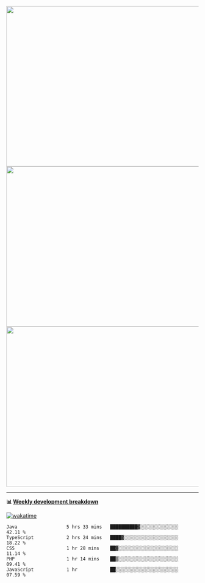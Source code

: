 <p float="left" align="middle"><img src="https://user-images.githubusercontent.com/56089155/195064669-12bd89bb-53c9-44b1-9fd8-993f93f585e1.png" width="600px" height="420px">
<img src="https://user-images.githubusercontent.com/56089155/195064706-c37aa3c8-f669-46c9-abba-1eadcbb910c5.png" width="600px" height="420px">
<img src="https://user-images.githubusercontent.com/56089155/195064753-0de674c7-4fc7-4831-a8a5-402e19cc77be.png" width="600px" height="420px"></p>

<hr />

**📊 [Weekly development breakdown](https://wakatime.com/@Ari24)**

[![wakatime](https://wakatime.com/badge/user/ca34c016-707f-4382-84cf-1823913a1423.svg)](https://wakatime.com/@ca34c016-707f-4382-84cf-1823913a1423)

<!--START_SECTION:waka-->

```text
Java                  5 hrs 33 mins   ██████████▓░░░░░░░░░░░░░░   42.11 %
TypeScript            2 hrs 24 mins   ████▓░░░░░░░░░░░░░░░░░░░░   18.22 %
CSS                   1 hr 28 mins    ██▓░░░░░░░░░░░░░░░░░░░░░░   11.14 %
PHP                   1 hr 14 mins    ██▒░░░░░░░░░░░░░░░░░░░░░░   09.41 %
JavaScript            1 hr            ██░░░░░░░░░░░░░░░░░░░░░░░   07.59 %
```

<!--END_SECTION:waka-->
